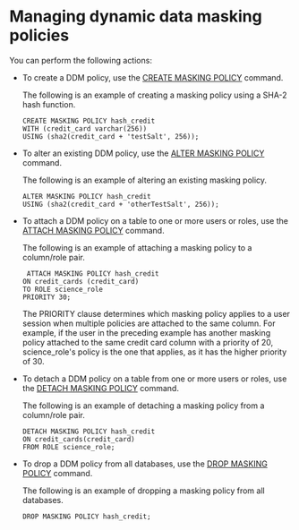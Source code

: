 # Managing dynamic data masking policies<a name="r_ddm-procedures"></a>

You can perform the following actions:
+ To create a DDM policy, use the [CREATE MASKING POLICY](r_CREATE_MASKING_POLICY.md) command\.

  The following is an example of creating a masking policy using a SHA\-2 hash function\.

  ```
  CREATE MASKING POLICY hash_credit 
  WITH (credit_card varchar(256)) 
  USING (sha2(credit_card + 'testSalt', 256));
  ```
+ To alter an existing DDM policy, use the [ALTER MASKING POLICY](r_ALTER_MASKING_POLICY.md) command\.

  The following is an example of altering an existing masking policy\.

  ```
  ALTER MASKING POLICY hash_credit
  USING (sha2(credit_card + 'otherTestSalt', 256));
  ```
+ To attach a DDM policy on a table to one or more users or roles, use the [ATTACH MASKING POLICY](r_ATTACH_MASKING_POLICY.md) command\.

  The following is an example of attaching a masking policy to a column/role pair\.

  ```
   ATTACH MASKING POLICY hash_credit 
  ON credit_cards (credit_card) 
  TO ROLE science_role 
  PRIORITY 30;
  ```

  The PRIORITY clause determines which masking policy applies to a user session when multiple policies are attached to the same column\. For example, if the user in the preceding example has another masking policy attached to the same credit card column with a priority of 20, science\_role's policy is the one that applies, as it has the higher priority of 30\.
+ To detach a DDM policy on a table from one or more users or roles, use the [DETACH MASKING POLICY](r_DETACH_MASKING_POLICY.md) command\.

  The following is an example of detaching a masking policy from a column/role pair\.

  ```
  DETACH MASKING POLICY hash_credit 
  ON credit_cards(credit_card) 
  FROM ROLE science_role;
  ```
+ To drop a DDM policy from all databases, use the [DROP MASKING POLICY](r_DROP_MASKING_POLICY.md) command\.

  The following is an example of dropping a masking policy from all databases\.

  ```
  DROP MASKING POLICY hash_credit;  
  ```